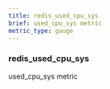 ```yaml
---
title: redis_used_cpu_sys
brief: used_cpu_sys metric
metric_type: gauge
---
```

### redis_used_cpu_sys

used_cpu_sys metric